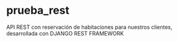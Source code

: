 # prueba_rest
 API REST con reservación de habitaciones para nuestros clientes, desarrollada con DJANGO REST FRAMEWORK
